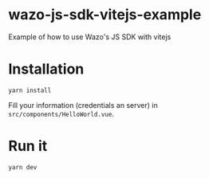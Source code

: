 # wazo-js-sdk-vitejs-example
Example of how to use Wazo's JS SDK with vitejs

# Installation
```
yarn install
```

Fill your information (credentials an server) in `src/components/HelloWorld.vue`.

# Run it
```
yarn dev
```
